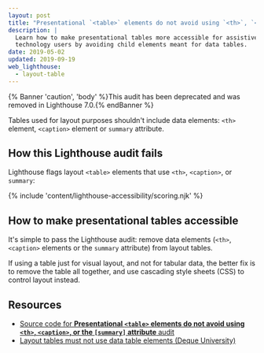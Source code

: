 ```yaml
---
layout: post
title: "Presentational `<table>` elements do not avoid using `<th>`, `<caption>`, or the `[summary]` attribute"
description: |
  Learn how to make presentational tables more accessible for assistive
  technology users by avoiding child elements meant for data tables.
date: 2019-05-02
updated: 2019-09-19
web_lighthouse:
  - layout-table
---
```


{% Banner 'caution', 'body' %}This audit has been deprecated and was removed in Lighthouse 7.0.{% endBanner %}

Tables used for layout purposes shouldn't include data elements:
`<th>` element, `<caption>` element or `summary` attribute.

## How this Lighthouse audit fails

Lighthouse flags layout `<table>` elements that use `<th>`, `<caption>`, or `summary`:

<!--
***Todo*** This audit doesn't seem to be failing for me. I added `role="presentation"` to a table
with `th` expecting this to fail, and it does not.

<figure>
  <img src="layout-table.png" alt="Lighthouse audit showing presentational <table> elements incorrectly using <th>, <caption>, or [summary] attribute">
</figure>
-->

{% include 'content/lighthouse-accessibility/scoring.njk' %}

## How to make presentational tables accessible

It's simple to pass the Lighthouse audit:
remove data elements (`<th>`, `<caption>` elements or the `summary` attribute) from layout tables.

If using a table just for visual layout, and not for tabular data,
the better fix is to remove the table all together,
and use cascading style sheets (CSS) to control layout instead.

## Resources

- [Source code for **Presentational `<table>` elements do not avoid using `<th>`, `<caption>`, or the `[summary]` attribute** audit](https://github.com/GoogleChrome/lighthouse/blob/master/lighthouse-core/audits/accessibility/layout-table.js)
- [Layout tables must not use data table elements (Deque University)](https://dequeuniversity.com/rules/axe/3.3/layout-table)
